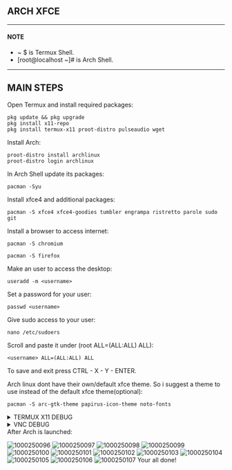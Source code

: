 ## ARCH XFCE
---
#### NOTE
* ~ $ is Termux Shell.
* [root@localhost ~]# is Arch Shell.
---
## MAIN STEPS
Open Termux and install required packages:
```
pkg update && pkg upgrade
pkg install x11-repo
pkg install termux-x11 proot-distro pulseaudio wget
```
Install Arch:
```
proot-distro install archlinux
proot-distro login archlinux
```
In Arch Shell update its packages:
```
pacman -Syu
```
Install xfce4 and additional packages:
```
pacman -S xfce4 xfce4-goodies tumbler engrampa ristretto parole sudo git
```
Install a browser to access internet:
```
pacman -S chromium
```
```
pacman -S firefox
```
Make an user to access the desktop:
```
useradd -m <username>
```
Set a password for your user:
```
passwd <username>
```
Give sudo access to your user:
```
nano /etc/sudoers
```
Scroll and paste it under (root ALL=(ALL:ALL) ALL):
```
<username> ALL=(ALL:ALL) ALL
```
To save and exit press CTRL - X - Y - ENTER.

Arch linux dont have their own/default xfce theme. So i suggest a theme to use instead of the default xfce theme(optional):
```
pacman -S arc-gtk-theme papirus-icon-theme noto-fonts
```

<details>
<summary>TERMUX X11 DEBUG</summary>
  
Execute ```exit``` until you appear in Termux Shell.
Download the Arch Startup file:
```
wget https://raw.githubusercontent.com/Anemosfy/Termux-X11-Linux-DEs/refs/heads/main/arch/arch-xfce.sh
```
```
nano arch-xfce.sh
```
Scroll to line 10 and change ```<username>``` to your username you created in Arch Shell. CTRL - X - Y - ENTER.
```
chmod +x arch-xfce.sh
```
Start Manjaro desktop with: 
```
./arch-xfce.sh
```

</details>
<details>
<summary>VNC DEBUG</summary>

Make sure your in Arch Shell and execute this command:
```
sudo pacman -S tigervnc
```
Set a password for the vnc connection:
```
vncpasswd
```
Start vncserver:
```
mkdir -p ~/.vnc
echo "#!/bin/bash" > ~/.vnc/xstartup
echo "startxfce4 &" >> ~/.vnc/xstartup
chmod +x ~/.vnc/xstartup
```
To run vnc In Termux Shell:
```
wget https://raw.githubusercontent.com/Anemosfy/Termux-X11-Linux-DEs/refs/heads/main/arch/arch-xfce-vnc.sh
```
Change ```<username>``` line 6 to your created user:
```
nano arch-xfce-vnc.sh
```
CTRL - X - Y - ENTER
```
chmod +x arch-xfce-vnc.sh
```
```
./arch-xfce-vnc.sh
```
Open RealVNC Viewer and connect to the screen with the ip 
```
localhost:1
```
</details>
After Arch is launched:

![1000250096](https://github.com/user-attachments/assets/e88fe330-0af6-412c-ba68-275ff52dea98)
![1000250097](https://github.com/user-attachments/assets/24d97713-01ad-4ef6-b661-a5d3e2881601)
![1000250098](https://github.com/user-attachments/assets/6ca08950-f29e-4a1a-97ab-0df6009d61ba)
![1000250099](https://github.com/user-attachments/assets/4a1f6a76-1f16-4a65-9471-9bb41e43aec0)
![1000250100](https://github.com/user-attachments/assets/ca33e67b-959e-450d-9453-774bd1a61327)
![1000250101](https://github.com/user-attachments/assets/63f60ea7-c280-49ab-b73b-08b34a27ce0f)
![1000250102](https://github.com/user-attachments/assets/5ef74294-8902-441b-acaa-8db8a49a1bf8)
![1000250103](https://github.com/user-attachments/assets/e70a7f07-e080-4f03-9197-cc0cce15910e)
![1000250104](https://github.com/user-attachments/assets/05767a10-9287-4ca7-bcb6-f955df0ec255)
![1000250105](https://github.com/user-attachments/assets/0abf0cc3-e0d3-4052-bad2-53f4ca4809aa)
![1000250106](https://github.com/user-attachments/assets/ba87356f-6ed9-4db0-868d-8aeffdd5b84d)
![1000250107](https://github.com/user-attachments/assets/5318ff5f-3def-4543-a9d0-e1a3dd98b010)
Your all done!
